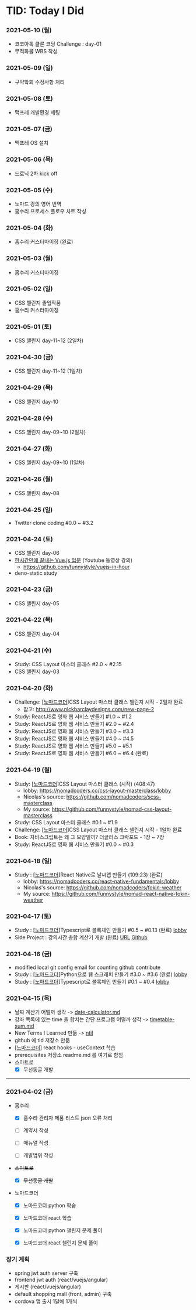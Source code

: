 # TID: Today I Did

### 2021-05-10 (월)
- 코코아톡 클론 코딩 Challenge : day-01
- 무적화물 WBS 작성

### 2021-05-09 (일)
- 구약학회 수정사항 처리

### 2021-05-08 (토)
- 맥프레 개발환경 세팅

### 2021-05-07 (금)
- 맥프레 OS 설치 

### 2021-05-06 (목)
- 드로닉 2차 kick off

### 2021-05-05 (수)
- 노마드 강의 영어 번역
- 홈수리 프로세스 플로우 차트 작성

### 2021-05-04 (화)
- 홈수리 커스터마이징 (완료)

### 2021-05-03 (월)
- 홈수리 커스터마이징

### 2021-05-02 (일)
- CSS 챌린지 졸업작품
- 홈수리 커스터마이징

### 2021-05-01 (토)
- CSS 챌린지 day-11~12 (2일차)

### 2021-04-30 (금)
- CSS 챌린지 day-11~12 (1일차)

### 2021-04-29 (목)
- CSS 챌린지 day-10

### 2021-04-28 (수)
- CSS 챌린지 day-09~10 (2일차)

### 2021-04-27 (화)
- CSS 챌린지 day-09~10 (1일차)

### 2021-04-26 (월)
- CSS 챌린지 day-08

### 2021-04-25 (일)
- Twitter clone coding #0.0 ~ #3.2

### 2021-04-24 (토)
- CSS 챌린지 day-06
- [한시간만에 끝내는 Vue.js 입문](https://youtu.be/sqH0u8wN4Rs) (Youtube 동영상 강의)
  - https://github.com/funnystyle/vuejs-in-hour
- deno-static study

### 2021-04-23 (금)
- CSS 챌린지 day-05

### 2021-04-22 (목)
- CSS 챌린지 day-04

### 2021-04-21 (수)
- Study: CSS Layout 마스터 클래스 #2.0 ~ #2.15
- CSS 챌린지 day-03

### 2021-04-20 (화)
- Challenge: [[노마드코더](https://nomadcoders.co/)]CSS Layout 마스터 클래스 챌린지 시작 - 2일차 완료
  - 참고: http://www.nickbarclaydesigns.com/new-page-2
- Study: ReactJS로 영화 웹 서비스 만들기 #1.0 ~ #1.2
- Study: ReactJS로 영화 웹 서비스 만들기 #2.0 ~ #2.4
- Study: ReactJS로 영화 웹 서비스 만들기 #3.0 ~ #3.3
- Study: ReactJS로 영화 웹 서비스 만들기 #4.0 ~ #4.5
- Study: ReactJS로 영화 웹 서비스 만들기 #5.0 ~ #5.1
- Study: ReactJS로 영화 웹 서비스 만들기 #6.0 ~ #6.4 (완료)

### 2021-04-19 (월)
- Study: [[노마드코더](https://nomadcoders.co/)]CSS Layout 마스터 클래스 (시작) (408:47)
  - lobby: https://nomadcoders.co/css-layout-masterclass/lobby
  - Nicolas's source: https://github.com/nomadcoders/scss-masterclass
  - My source: https://github.com/funnystyle/nomad-css-layout-masterclass
- Study: CSS Layout 마스터 클래스 #0.1 ~ #1.9
- Challenge: [[노마드코더](https://nomadcoders.co/)]CSS Layout 마스터 클래스 챌린지 시작 - 1일차 완료
- Book: 자바스크립트는 왜 그 모양일까? 더글러스 크락포드 - 1장 ~ 7장
- Study: ReactJS로 영화 웹 서비스 만들기 #0.0 ~ #0.3

### 2021-04-18 (일)
- Study : [[노마드코더](https://nomadcoders.co/)]React Native로 날씨앱 만들기 (109:23) (완료)
  - lobby: https://nomadcoders.co/react-native-fundamentals/lobby
  - Nicolas's source: https://github.com/nomadcoders/fokin-weather
  - My source: https://github.com/funnystyle/nomad-react-native-fokin-weather

### 2021-04-17 (토)
- Study : [[노마드코더](https://nomadcoders.co/)]Typescript로 블록체인 만들기 #0.5 ~ #0.13 (완료) [lobby](https://nomadcoders.co/typescript-for-beginners/lobby)
- Side Project : 강의시간 총합 계산기 개발 (완료) [URL](https://funnystyle.github.io/ttt/) [Github](https://github.com/funnystyle/ttt) 

### 2021-04-16 (금)
- modified local git config email for counting github contribute
- Study : [[노마드코더](https://nomadcoders.co/)]Python으로 웹 스크래퍼 만들기 #3.0 ~ #3.6 (완료) [lobby](https://nomadcoders.co/python-for-beginners/lobby)
- Study : [[노마드코더](https://nomadcoders.co/)]Typescript로 블록체인 만들기 #0.1 ~ #0.4 [lobby](https://nomadcoders.co/typescript-for-beginners/lobby)

### 2021-04-15 (목)
- 날짜 계산기 어떨까 생각 -> [date-calculator.md](https://github.com/funnystyle/tid/blob/a014bc850bc05c3dba548535c07ec64b37fae659/side-project-idea/date-calculator.md)
- 강좌 목록에 있는 time 을 합치는 간단 프로그램 어떨까 생각 -> [timetable-sum.md](https://github.com/funnystyle/tid/blob/be070ced60d663e5a8a3a06f032132f1f4085d10/side-project-idea/timetable-sum.md)
- New Terms I Learned 만듦 -> [ntil](https://github.com/funnystyle/tid/blob/main/new-terms-i-learned.md)
- github 에 tid 저장소 만듦
- [[노마드코더](https://nomadcoders.co/)] react hooks - useContext 학습
- prerequisites 저장소 readme.md 를 여기로 함침
- 스마트로
  - [x] 무선동글 개발

---

### 2021-04-02 (금)
- 홈수리
  - [x] 홈수리 관리자 제품 리스트 json 오류 처리
  - [ ] 계약서 작성
  - [ ] 매뉴얼 작성
  - [ ] 개발범위 작성


- ~~스마트로~~
  - [x] ~~무선동글 개발~~


- 노마드코더
  - [x] 노마드코더 python 학습
  - [x] 노마드코더 react 학습
  - [x] 노마드코더 python 챌린지 문제 풀이
  - [x] 노마드코더 react 챌린지 문제 풀이


### 장기 계획
- spring jwt auth server 구축
- frontend jwt auth (react/vuejs/angular)
- 게시판 (react/vuejs/angular)
- default shopping mall (front, admin) 구축
- cordova 앱 출시 1달에 1개씩
